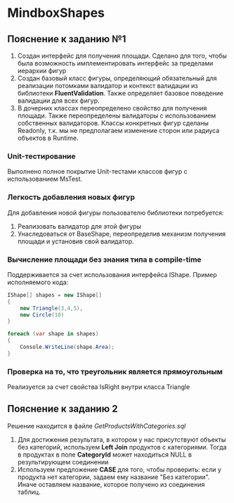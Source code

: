 # MindboxShapes
## Пояснение к заданию №1
1. Создан интерфейс для получения площади. Сделано для того, чтобы была возможность имплементировать интерфейс за пределами иерархии фигур
2. Создан базовый класс фигуры, определяющий обязательный для реализации потомками валидатор и контекст валидации из библиотеки **FluentValidation**. Также определяет базовое поведение валидации для всех фигур.
3. В дочерних классах переопределено свойство для получения площади. Также переопределены валидаторы с использованием собственных валидаторов. Классы конкретных фигур сделаны Readonly, т.к. мы не предполагаем изменение сторон или радиуса объектов в Runtime.

### Unit-тестирование
Выполнено полное покрытие Unit-тестами классов фигур с использованием MsTest.

### Легкость добавления новых фигур
Для добавления новой фигуры пользователю библиотеки потребуется:
1. Реализовать валидатор для этой фигуры
2. Унаследоваться от BaseShape, переопределив механизм получения площади и установив свой валидатор.

### Вычисление площади без знания типа в compile-time
Поддерживается за счет использования интерфейса IShape. Пример исполняемого кода:

```csharp
IShape[] shapes = new IShape[]
{
    new Triangle(3,4,5),
    new Circle(10)
}

foreach (var shape in shapes)
{
    Console.WriteLine(shape.Area);
}
```

### Проверка на то, что треугольник является прямоугольным
Реализуется за счет свойства IsRight внутри класса Triangle

## Пояснение к заданию 2

Решение находится в файле *GetProductsWithCategories.sql*
1. Для достижения результата, в котором у нас присутствуют объекты без категорий, используем **Left Join** продуктов с категориями. Тогда в продуктах в поле **CategoryId** может находиться NULL в результирующем соединении
2. Используем предложение **CASE** для того, чтобы проверить: если у продукта нет категории, задаем ему название "Без категории". Иначе оставляем название, которое получено из соединения таблиц.
